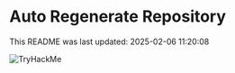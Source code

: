 # Auto Regenerate Repository

This README was last updated: 2025-02-06 11:20:08

 ![TryHackMe](https://tryhackme.com/badge/533634)